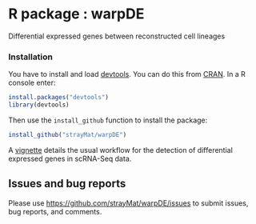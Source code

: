 # R package : warpDE
Differential expressed genes between reconstructed cell lineages

### Installation

You have to install and load [devtools](https://github.com/hadley/devtools). You can do this from [CRAN](cran.r-project.org). In a R console enter:
```r
install.packages("devtools")
library(devtools)
```

Then use the `install_github` function to install the package:
```r
install_github("strayMat/warpDE")
```

A [vignette](https://github.com/strayMat/warpDE/tree/master/vignettes) details the usual workflow for the detection of differential expressed genes in scRNA-Seq data.

## Issues and bug reports

Please use https://github.com/strayMat/warpDE/issues to submit issues, bug reports, and comments.
